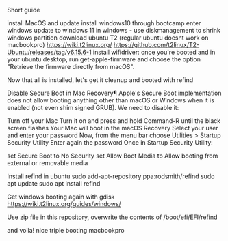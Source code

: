 Short guide

install MacOS and update
install windows10 through bootcamp
enter windows
update to windows 11
in windows - use diskmanagement to shrink windows partition
download ubuntu T2 (regular ubuntu doesnt work on macbookpro) https://wiki.t2linux.org/
https://github.com/t2linux/T2-Ubuntu/releases/tag/v6.15.6-1
install wifidriver: once you're booted and in your ubuntu desktop, run get-apple-firmware and choose the option "Retrieve the firmware directly from macOS".

Now that all is installed, let's get it cleanup and booted with refind

Disable Secure Boot in Mac Recovery¶
Apple's Secure Boot implementation does not allow booting anything other than macOS or Windows when it is enabled (not even shim signed GRUB). We need to disable it:

  Turn off your Mac
  Turn it on and press and hold Command-R until the black screen flashes 
  Your Mac will boot in the macOS Recovery
  Select your user and enter your password
  Now, from the menu bar choose Utilities > Startup Security Utility
  Enter again the password
  Once in Startup Security Utility:

   set Secure Boot to No Security
set Allow Boot Media to Allow booting from external or removable media

Install refind in ubuntu
    sudo add-apt-repository ppa:rodsmith/refind
    sudo apt update
    sudo apt install refind



Get windows booting again with gdisk https://wiki.t2linux.org/guides/windows/

Use zip file in this repository, overwrite the contents of /boot/efi/EFI/refind

and voila! nice triple booting macbookpro
